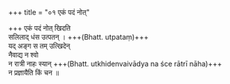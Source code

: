 +++
title = "०१ एकं पदं नोत्"

+++
एकं पदं नोत् खिदति  
सलिलाद् धंस उत्पतन् । +++(Bhatt. utpataṃ)+++  
यद् अङ्ग स तम् उत्खिदेन्  
नैवाद्य न श्वो  
न रात्री नाहः स्यान् +++(Bhatt. utkhidenvaivādya na śce rātrī nāha)+++  
न प्रज्ञायैति किं चन ॥